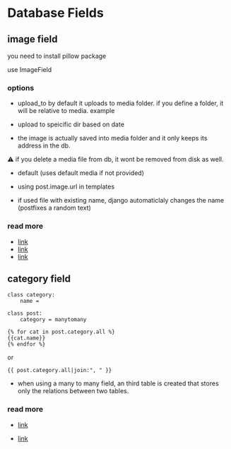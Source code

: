 # Database Fields

## image field
you need to install pillow package

use ImageField

### options
- upload_to
by default it uploads to media folder. if you define a folder, it will be relative to media.
example

- upload to speicific dir based on date

- the image is actually saved into media folder and it only keeps its address in the db.

⚠️ if you delete a media file from db, it wont be removed from disk as well.

- default (uses default media if not provided)

- using post.image.url in templates
- if used file with existing name, django automaticlaly changes the name (postfixes a random text)

### read more
- [link](https://docs.djangoproject.com/en/3.2/topics/files/)
- [link](https://www.geeksforgeeks.org/imagefield-django-models/)
- [link](https://djangocentral.com/uploading-images-with-django/)

## category field
```
class category:
    name = 

class post:
    category = manytomany
```
```django
{% for cat in post.category.all %}
{{cat.name}}
{% endfor %}
```
or 
```
{{ post.category.all|join:", " }}
```
- when using a many to many field, an third table is created that stores only the relations between two tables.


### read more
- [link](https://docs.djangoproject.com/en/3.2/topics/db/examples/many_to_many/)

- [link](https://www.revsys.com/tidbits/tips-using-djangos-manytomanyfield/)